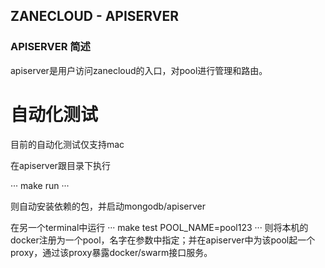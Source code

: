 ## ZANECLOUD - APISERVER

### APISERVER 简述

apiserver是用户访问zanecloud的入口，对pool进行管理和路由。

# 自动化测试

目前的自动化测试仅支持mac


在apiserver跟目录下执行


···
make run
···

则自动安装依赖的包，并启动mongodb/apiserver


在另一个terminal中运行
···
make test POOL_NAME=pool123
···
则将本机的docker注册为一个pool，名字在参数中指定；并在apiserver中为该pool起一个proxy，通过该proxy暴露docker/swarm接口服务。


